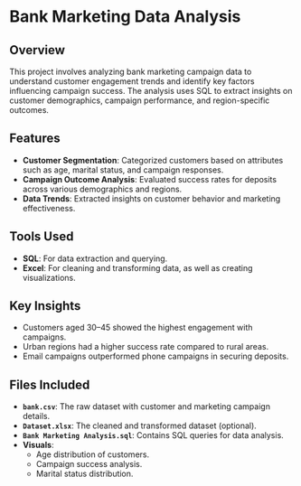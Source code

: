 # Bank Marketing Data Analysis

## Overview
This project involves analyzing bank marketing campaign data to understand customer engagement trends and identify key factors influencing campaign success. The analysis uses SQL to extract insights on customer demographics, campaign performance, and region-specific outcomes.

## Features
- **Customer Segmentation**: Categorized customers based on attributes such as age, marital status, and campaign responses.
- **Campaign Outcome Analysis**: Evaluated success rates for deposits across various demographics and regions.
- **Data Trends**: Extracted insights on customer behavior and marketing effectiveness.

## Tools Used
- **SQL**: For data extraction and querying.
- **Excel**: For cleaning and transforming data, as well as creating visualizations.

## Key Insights
- Customers aged 30–45 showed the highest engagement with campaigns.
- Urban regions had a higher success rate compared to rural areas.
- Email campaigns outperformed phone campaigns in securing deposits.

## Files Included
- **`bank.csv`**: The raw dataset with customer and marketing campaign details.
- **`Dataset.xlsx`**: The cleaned and transformed dataset (optional).
- **`Bank Marketing Analysis.sql`**: Contains SQL queries for data analysis.
- **Visuals**:
  - Age distribution of customers.
  - Campaign success analysis.
  - Marital status distribution.

